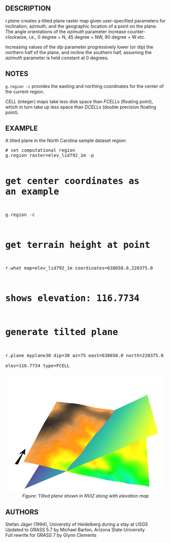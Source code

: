 <h2>DESCRIPTION</h2>

<em>r.plane</em> creates a tilted plane raster map given user-specified
parameters for inclination, azimuth, and the geographic location of a
point on the plane.<br>
The angle orientations of the <em>azimuth</em> parameter increase counter-clockwise,
i.e., 0 degree = N, 45 degree = NW, 90 degree = W etc.
<p>
Increasing values of the <em>dip</em> parameter progressively lower (or dip) the northern
half of the plane, and incline the southern half, assuming the <em>azimuth</em> parameter
is held constant at 0 degrees.

<h2>NOTES</h2>

<code>g.region -c</code> provides the easting and northing coordinates for
the center of the current region.
<p>
<em>CELL</em> (integer) maps take less disk space than <em>FCELL</em>s (floating point),
which in turn take up less space than <em>DCELL</em>s (double precision floating point).
<!-- is that true because of grass's compression? otherwise both int and float are both 4 bytes per cell -->

<h2>EXAMPLE</h2>

A tilted plane in the North Carolina sample dataset region:

<div class="code"><pre>
# set computational region
g.region raster=elev_lid792_1m -p

# get center coordinates as an example
g.region -c
# get terrain height at point
r.what map=elev_lid792_1m coordinates=638650.0,220375.0
# shows elevation: 116.7734

# generate tilted plane
r.plane myplane30 dip=30 az=75 east=638650.0 north=220375.0 \
        elev=116.7734 type=FCELL
</pre></div>

<div align="center" style="margin: 10px">
<a href="r_plane_3d.png">
<img src="r_plane_3d.png" width="600" height="360" alt="r.plane example" border="0">
</a><br>
<i>Figure: Tilted plane shown in NVIZ along with elevation map</i>
</div>

<h2>AUTHORS</h2>

Stefan J&auml;ger (1994), University of Heidelberg during a stay at USGS<br>
Updated to GRASS 5.7 by Michael Barton, Arizona State University<br>
Full rewrite for GRASS 7 by Glynn Clements
